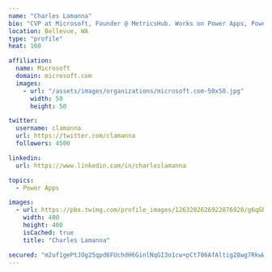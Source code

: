 ```yaml
---
name: "Charles Lamanna"
bio: "CVP at Microsoft, Founder @ MetricsHub. Works on Power Apps, Power Automate, Power Virtual Agent, Common Data Service and Dynamics 365."
location: Bellevue, WA
type: "profile"
heat: 160

affiliation:
  name: Microsoft
  domain: microsoft.com
  images:
    - url: "/assets/images/organizations/microsoft.com-50x50.jpg"
      width: 50
      height: 50

twitter:
  username: clamanna
  url: https://twitter.com/clamanna
  followers: 4500

linkedin:
  url: https://www.linkedin.com/in/charleslamanna

topics:
  - Power Apps

images:
  - url: https://pbs.twimg.com/profile_images/1263202626922876928/g6qGbHZ-_400x400.jpg
    width: 400
    height: 400
    isCached: true
    title: "Charles Lamanna"

secured: "m2uf1gePtJOg25qpd6FUchdH6GinlNqGI3o1cw+pCt706AfAltig28wg7RkwWI8Ynjfg7VaryaC3DXmMFQK0eAcKaHP9hfebb1NfPx5C0dAQNnKCtxX9Lezv9yu549UtxQOf7PUNGDEYqQpWpw7q+nmRAwpvM/w4u8ZbG7PmdaTrLWdTtGcjN56kpFKpW7rhzNp7tohENfR5Wl1o1V/QBq75R5cD0d8dRMkd27FMvk16F/5fa5R3380nMKH7Bi7HB+XibCKeFUK9jASRqIvUX2CRGty0J0gYxguomMCpcpBJObIUL68f+1K868Mp8uuqFbiGGIwxpuKpDqZgwt5VXKlG95L0e5L6YF0pLZG34HZO787t9PX/6PBNSqFpvJBfIyusV5b95me4xxF2/s95eJLYHMSspaKBfH+rIWxtQY0=;NhXPpn3wBS1pFHUq4iCksA=="
---
```


